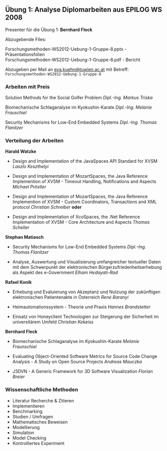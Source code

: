 ## Übung 1: Analyse Diplomarbeiten aus EPILOG WS 2008 ##

Presenter für die Übung 1: **Bernhard Fleck**

Abzugebende Files:

Forschungsmethoden-WS2012-Uebung-1-Gruppe-8.pptx - Präsentationsfolien  
Forschungsmethoden-WS2012-Uebung-1-Gruppe-8.pdf - Bericht

Abzugeben per Mail an eva.kuehn@tuwien.ac.at mit Betreff:
`Forschungsmethoden-WS2012-Uebung-1-Gruppe-8`


### Arbeiten mit Preis ###

Solution Methods for the Social Golfer Problem _Dipl.-Ing. Markus Triska_

Biomechanische Schlaganalyse im Kyokushin-Karate _Dipl.-Ing. Melanie
Frauschiel_

Security Mechanisms for Low-End Embedded Systems _Dipl.-Ing. Thomas Flanitzer_


### Verteilung der Arbeiten ###

**Harald Watzke**

 - Design and Implementation of the JavaSpaces API Standard for XVSM _Laszlo 
   Keszthelyi_

 - Design and Implementation of MozartSpaces, the Java Reference Implemention
   of XVSM - Timeout Handling, Notifications and Aspects _Michael Pröstler_

 - Design and Implementation of MozartSpaces, the Java Reference Implemention
   of XVSM - Custom Coordinators, Transactions and XML protocol _Christian
   Schreiber_ **oder**

 - Design and Implementation of XcoSpaces, the .Net Reference Implementation
   of XVSM - Core Architecture and Aspects _Thomas Scheller_

**Stephan Matiasch**
 
 - Security Mechanisms for Low-End Embedded Systems _Dipl.-Ing. Thomas
   Flanitzer_
 
 - Analyse, Auswertung und Visualisierung umfangreicher textueller Daten mit 
   dem Schwerpunkt der elektronischen Bürgerzufriedenheitserhebung als Aspekt
   des e-Government _Elham Hedayati-Rad_

**Rafael Konik**

 - Erhebung und Evaluierung von Akzeptanz und Nutzung der zukünftigen 
   elektronischen Patientenakte in Österreich _René Baranyi_

 - Heimautomationssystem - Theorie und Praxis _Hannes Brandstetter_

 - Einsatz von Honeyclient Technologien zur Steigerung der Sicherheit im
   universitärem Umfeld _Christian Kekeiss_

**Bernhard Fleck**

 - Biomechanische Schlaganalyse im Kyokushin-Karate _Melanie Fraunschiel_

 - Evaluating Object-Oriented Software Metrics for Source Code Change
   Analysis - A Study on Open Source Projects _Andreas Mauczka_ 

 - J3DVN - A Generic Framework for 3D Software Visualization _Florian Breier_


### Wissenschaftliche Methoden ###

 - Literatur Recherche & Zitieren
 - Implementieren
 - Benchmarking
 - Studien / Umfragen
 - Mathematisches Beweisen
 - Modellierung
 - Simulation
 - Model Checking
 - Kontrolliertes Experiment

